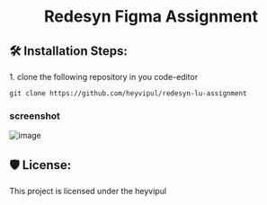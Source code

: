 <h1 align="center" id="title">Redesyn Figma Assignment</h1>

<h2>🛠️ Installation Steps:</h2>

<p>1. clone the following repository in you code-editor</p>

```
git clone https://github.com/heyvipul/redesyn-lu-assignment
```

### screenshot 
![image](https://github.com/heyvipul/redesyn-lu-assignment/assets/131906819/26878693-e9c9-4de4-a5a7-9a4250d921ec)

<h2>🛡️ License:</h2>

This project is licensed under the heyvipul
